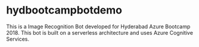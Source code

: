 # hydbootcampbotdemo
This is a Image Recognition Bot developed for Hyderabad Azure Bootcamp 2018. This bot is built on a serverless architecture and uses Azure Cognitive Services.

